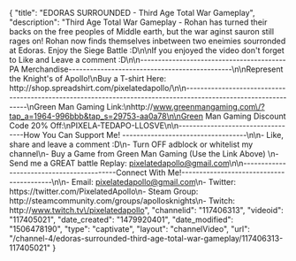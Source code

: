 {
    "title": "EDORAS SURROUNDED - Third Age Total War Gameplay",
    "description": "Third Age Total War Gameplay - Rohan has turned their backs on the free peoples of Middle earth, but the war aginst sauron still rages on!  Rohan now finds themselves inbetween two eneimies sourronded at Edoras.  Enjoy the Siege Battle :D\n\nIf you enjoyed the video don't forget to Like and Leave a comment :D\n\n-----------------------------------------PA Merchandise----------------------------------------------\n\nRepresent the Knight's of Apollo!\nBuy a T-shirt Here: http:\/\/shop.spreadshirt.com\/pixelatedapollo\/\n\n---------------------------------------------------------------------------------------------------------------\nGreen Man Gaming Link:\nhttp:\/\/www.greenmangaming.com\/?tap_a=1964-996bbb&tap_s=29753-aa0a78\n\nGreen Man Gaming Discount Code 20% Off:\nPIXELA-TEDAPO-LLOSVE\n\n----------------------------------How You Can Support Me! -----------------------------------\n\n- Like, share and leave a comment :D\n- Turn OFF adblock or whitelist my channel\n- Buy a Game from Green Man Gaming (Use the Link Above) \n- Send me a GREAT battle Replay: pixelatedapollo@gmail.com\n\n------------------------------------------Connect With Me!-----------------------------------------\n\n- Email: pixelatedapollo@gmail.com\n- Twitter: https:\/\/twitter.com\/PixelatedApollo\n- Steam Group:  http:\/\/steamcommunity.com\/groups\/apollosknights\n- Twitch: http:\/\/www.twitch.tv\/pixelatedapollo",
    "channelid": "117406313",
    "videoid": "117405021",
    "date_created": "1479920401",
    "date_modified": "1506478190",
    "type": "captivate",
    "layout": "channelVideo",
    "url": "\/channel-4\/edoras-surrounded-third-age-total-war-gameplay\/117406313-117405021"
}